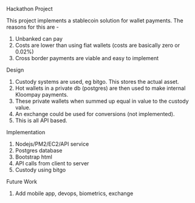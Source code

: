 Hackathon Project

This project implements a stablecoin solution for wallet payments. The reasons for this are - 

1. Unbanked can pay
2. Costs are lower than using fiat wallets (costs are basically zero or 0.02%)
3. Cross border payments are viable and easy to implement

Design 

1. Custody systems are used, eg bitgo. This stores the actual asset.
2. Hot wallets in a private db (postgres) are then used to make internal Kloompay payments.
3. These private wallets when summed up equal in value to the custody value.
4. An exchange could be used for conversions (not implemented).
5. This is all API based.

Implementation

1. Nodejs/PM2/EC2/API service
2. Postgres database
3. Bootstrap html
4. API calls from client to server
5. Custody using bitgo

Future Work 

1. Add mobile app, devops, biometrics, exchange